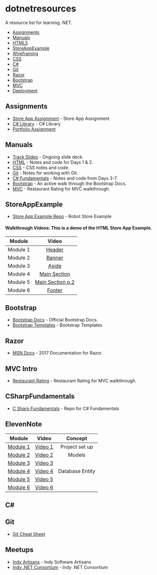 # dotnetresources
A resource list for learning .NET.

  * [Assignments](#assignments)
  * [Manuals](#manuals)
  * [HTML5](#html5)
  * [StoreAppExample](#storeappexample)
  * [Wireframing](#wireframing)
  * [CSS](#css)
  * [C#](#C#)
  * [Git](#git)
  * [Razor](#Razor)
  * [Bootstrap](#bootstrap)
  * [MVC](#MVC)
  * [Deployment](#deployment)


## Assignments
* [Store App Assignment](https://docs.google.com/document/d/1u-GN9Jh1kThcTJLgjX1vHCg1NXGevBMvVLCVPFRaMQ4/edit?usp=sharing) - Store App Assignment
* [C# Library](https://docs.google.com/document/d/1bKUUPx8NeXYFNyfRWnqXAV1bO9wFyfZ-9IcEdQtggbk/edit?usp=sharing) - C# Library
* [Portfolio Assignment]()

## Manuals
* [Track Slides](https://docs.google.com/presentation/d/1iXQikxeCRbA_tUEAkgrp85Mv-4lt00bX2LXmbOWFylU/edit?usp=sharing) - Ongoing slide deck.
* [HTML](https://docs.google.com/document/d/1b9x-ZjPcNM0O2ph0FeF4jPOxoBBbz57HFgCl3pPJAOw/edit?usp=sharing) - Notes and code for Days 1 & 2.
* [CSS]() - CSS notes and code.
* [Git](https://docs.google.com/document/d/1TJrKonaIYeIgyxdr6SzaXtEzHuwo0OU8AS2tj70WxEU/edit?usp=sharing) - Notes for working with Git.
* [C# Fundamentals](https://docs.google.com/document/d/1NbxVaKnoSdY3YUqV81lmK3yh9uuSuLb-gK6rv9IPFS0/edit?usp=sharing) - Notes and code from Days 3-7.
* [Bootstrap](https://docs.google.com/document/d/1x4vDiEeQA7xERpT351qt_FPB75EuRN6oK6nT3neqL8o/edit?usp=sharing) - An active walk through the Bootstrap Docs.
* [MVC](https://docs.google.com/document/d/1AHfRLx1cRCbEDCTmpfWkdnKUWZMCdf197UrrLz66r-s/edit?usp=sharing) - Restaurant Rating for MVC walkthrough.

## StoreAppExample
* [Store App Example Repo](https://github.com/jpauloconnor/SampleStoreApp) - Robot Store Example

#### Walkthrough Videos: This is a demo of the HTML Store App Example.
| Module        | Video        | 
| ------------- |:-------------:|
| Module 1 | [Header](https://www.youtube.com/watch?v=IfVjjpXb7qU&feature=youtu.be)   | 
| Module 2 | [Banner](https://www.youtube.com/watch?v=6i-YKdON5iU&feature=youtu.be)   | 
| Module 3 | [Aside](https://www.youtube.com/watch?v=-NZ2q03FotY&feature=youtu.be)   | 
| Module 4 | [Main Section](https://www.youtube.com/watch?v=xyJ2X9V438w)   | 
| Module 5 | [Main Section p.2](https://www.youtube.com/watch?v=XzvmpfKoaOk)   | 
| Module 6 | [Footer](https://www.youtube.com/watch?v=qreQvkNz2fA&feature=youtu.be&hd=1) | 

## Bootstrap
* [Bootstrap Docs](http://getbootstrap.com/) - Official Bootstrap Docs.
* [Bootstrap Templates](https://startbootstrap.com/) - Bootstrap Templates

## Razor
* [MSN Docs](https://docs.microsoft.com/en-us/aspnet/core/mvc/views/razor) - 2017 Documentation for Razor.

## MVC Intro
* [Restaurant Rating](https://docs.google.com/document/d/1AHfRLx1cRCbEDCTmpfWkdnKUWZMCdf197UrrLz66r-s/edit?usp=sharing) - Restaurant Rating for MVC walkthrough.

## CSharpFundamentals
* [C Sharp Fundamentals](https://github.com/jpauloconnor/CSharpFundamentals) - Repo for C# Fundamentals

## ElevenNote
| Module        | Video       | Concept       |
| ------------- |:-------------:|:-------------:|
| [Module 1](https://docs.google.com/document/d/13LtRWjCzuGDEzmNYIq4BNEux_yop4UtFRnUXhpZ_bLY/edit?usp=sharing)  | [Video 1]()   | Project set up|
| [Module 2](https://docs.google.com/document/d/1ef1YWbpZD9TTRDfKZSJYq1wgMTMM7w6dmXcnOdYFxG0/edit?usp=sharing)  | [Video 2]()   | Models |
| [Module 3]()  | [Video 3](https://docs.google.com/document/d/1lDhljDzmxuJqrc4sr0-zAYLtbxgA3v2BlPwqWCVNdTk/edit?usp=sharing)  | |
| [Module 4](https://docs.google.com/document/d/1lDhljDzmxuJqrc4sr0-zAYLtbxgA3v2BlPwqWCVNdTk/edit?usp=sharing)  | [Video 4]()  | Database Entity |
| [Module 5](https://docs.google.com/document/d/1b5jZy-NZk8moDa4LNg76-89MhL0pYPbz7U4zVVbM-No/edit?usp=sharing)  | [Video 5]()  | |
| [Module 6]()  | [Video 6]()  | |

## C#

## Git
* [Git Cheat Sheet](https://docs.google.com/document/d/1TJrKonaIYeIgyxdr6SzaXtEzHuwo0OU8AS2tj70WxEU/edit?usp=sharing)


## Meetups
* [Indy Artisans](https://indysa.org/) - Indy Software Artisans
* [Indy .NET  Consortium](https://www.meetup.com/Indy-NET-Consortium/) - Indy .NET Consortium

